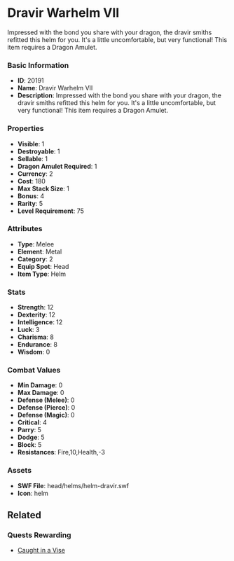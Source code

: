 # Dravir Warhelm VII

Impressed with the bond you share with your dragon, the dravir smiths refitted this helm for you. It's a little uncomfortable, but very functional! This item requires a Dragon Amulet.

### Basic Information

- **ID**: 20191
- **Name**: Dravir Warhelm VII
- **Description**: Impressed with the bond you share with your dragon, the dravir smiths refitted this helm for you. It&#039;s a little uncomfortable, but very functional! This item requires a Dragon Amulet.

### Properties

- **Visible**: 1
- **Destroyable**: 1
- **Sellable**: 1
- **Dragon Amulet Required**: 1
- **Currency**: 2
- **Cost**: 180
- **Max Stack Size**: 1
- **Bonus**: 4
- **Rarity**: 5
- **Level Requirement**: 75

### Attributes

- **Type**: Melee
- **Element**: Metal
- **Category**: 2
- **Equip Spot**: Head
- **Item Type**: Helm

### Stats

- **Strength**: 12
- **Dexterity**: 12
- **Intelligence**: 12
- **Luck**: 3
- **Charisma**: 8
- **Endurance**: 8
- **Wisdom**: 0

### Combat Values

- **Min Damage**: 0
- **Max Damage**: 0
- **Defense (Melee)**: 0
- **Defense (Pierce)**: 0
- **Defense (Magic)**: 0
- **Critical**: 4
- **Parry**: 5
- **Dodge**: 5
- **Block**: 5
- **Resistances**: Fire,10,Health,-3

### Assets

- **SWF File**: head/helms/helm-dravir.swf
- **Icon**: helm

## Related

### Quests Rewarding

- [Caught in a Vise](../quests/1813-caught-in-a-vise.md)

